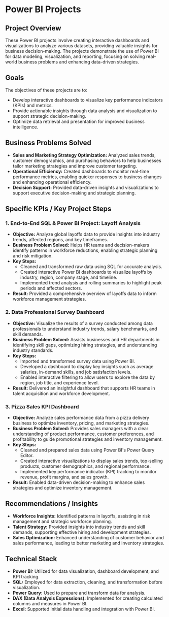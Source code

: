 # Power BI Projects

## Project Overview
These Power BI projects involve creating interactive dashboards and visualizations to analyze various datasets, providing valuable insights for business decision-making. The projects demonstrate the use of Power BI for data modeling, visualization, and reporting, focusing on solving real-world business problems and enhancing data-driven strategies.

## Goals
The objectives of these projects are to:
- Develop interactive dashboards to visualize key performance indicators (KPIs) and metrics.
- Provide actionable insights through data analysis and visualization to support strategic decision-making.
- Optimize data retrieval and presentation for improved business intelligence.

## Business Problems Solved
- **Sales and Marketing Strategy Optimization:** Analyzed sales trends, customer demographics, and purchasing behaviors to help businesses tailor marketing strategies and improve customer targeting.
- **Operational Efficiency:** Created dashboards to monitor real-time performance metrics, enabling quicker responses to business changes and enhancing operational efficiency.
- **Decision Support:** Provided data-driven insights and visualizations to support executive decision-making and strategic planning.

## Specific KPIs / Key Project Steps

### 1. **End-to-End SQL & Power BI Project: Layoff Analysis**
- **Objective:** Analyze global layoffs data to provide insights into industry trends, affected regions, and key timeframes.
- **Business Problem Solved:** Helps HR teams and decision-makers identify patterns in workforce reductions, enabling strategic planning and risk mitigation.
- **Key Steps:**
  - Cleaned and transformed raw data using SQL for accurate analysis.
  - Created interactive Power BI dashboards to visualize layoffs by industry, region, company stage, and timeline.
  - Implemented trend analysis and rolling summaries to highlight peak periods and affected sectors.
- **Result:** Provided a comprehensive overview of layoffs data to inform workforce management strategies.

### 2. **Data Professional Survey Dashboard**
- **Objective:** Visualize the results of a survey conducted among data professionals to understand industry trends, salary benchmarks, and skill demands.
- **Business Problem Solved:** Assists businesses and HR departments in identifying skill gaps, optimizing hiring strategies, and understanding industry standards.
- **Key Steps:**
  - Imported and transformed survey data using Power BI.
  - Developed a dashboard to display key insights such as average salaries, in-demand skills, and job satisfaction levels.
  - Enabled interactive filtering to allow users to explore the data by region, job title, and experience level.
- **Result:** Delivered an insightful dashboard that supports HR teams in talent acquisition and workforce development.

### 3. **Pizza Sales KPI Dashboard**
- **Objective:** Analyze sales performance data from a pizza delivery business to optimize inventory, pricing, and marketing strategies.
- **Business Problem Solved:** Provides sales managers with a clear understanding of product performance, customer preferences, and profitability to guide promotional strategies and inventory management.
- **Key Steps:**
  - Cleaned and prepared sales data using Power BI's Power Query Editor.
  - Created interactive visualizations to display sales trends, top-selling products, customer demographics, and regional performance.
  - Implemented key performance indicator (KPI) tracking to monitor revenue, profit margins, and sales growth.
- **Result:** Enabled data-driven decision-making to enhance sales strategies and optimize inventory management.

## Recommendations / Insights
- **Workforce Insights:** Identified patterns in layoffs, assisting in risk management and strategic workforce planning.
- **Talent Strategy:** Provided insights into industry trends and skill demands, supporting effective hiring and development strategies.
- **Sales Optimization:** Enhanced understanding of customer behavior and sales performance, leading to better marketing and inventory strategies.

## Technical Stack
- **Power BI:** Utilized for data visualization, dashboard development, and KPI tracking.
- **SQL:** Employed for data extraction, cleaning, and transformation before visualization.
- **Power Query:** Used to prepare and transform data for analysis.
- **DAX (Data Analysis Expressions):** Implemented for creating calculated columns and measures in Power BI.
- **Excel:** Supported initial data handling and integration with Power BI.
